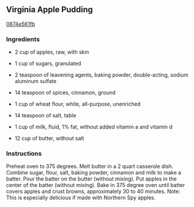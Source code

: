 ## Virginia Apple Pudding

[0874e561fb](http://www.food.com/recipe/virginia-apple-pudding-43115)

### Ingredients

 - 2 cup of apples, raw, with skin

 - 1 cup of sugars, granulated

 - 2 teaspoon of leavening agents, baking powder, double-acting, sodium aluminum sulfate

 - 14 teaspoon of spices, cinnamon, ground

 - 1 cup of wheat flour, white, all-purpose, unenriched

 - 14 teaspoon of salt, table

 - 1 cup of milk, fluid, 1% fat, without added vitamin a and vitamin d

 - 12 cup of butter, without salt

### Instructions

Preheat oven to 375 degrees. Melt butter in a 2 quart casserole dish. Combine sugar, flour, salt, baking powder, cinnamon and milk to make a batter. Pour the batter on the butter (without mixing). Put apples in the center of the batter (without mixing). Bake in 375 degree oven until batter covers apples and crust browns, approximately 30 to 40 minutes. Note: This is especially delicious if made with Northern Spy apples.